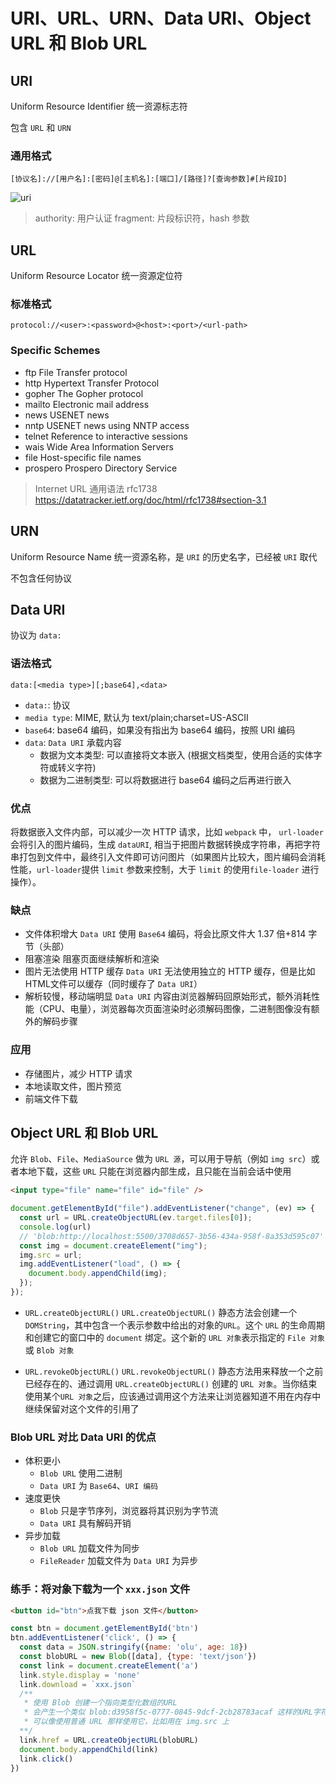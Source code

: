# URI、URL、URN、Data URI、Object URL 和 Blob URL

## URI

Uniform Resource Identifier 统一资源标志符

包含 `URL` 和 `URN`

### 通用格式

`[协议名]://[用户名]:[密码]@[主机名]:[端口]/[路径]?[查询参数]#[片段ID]`

![uri](https://fxpby.oss-cn-beijing.aliyuncs.com/blogImg/http/uri-eg2.png)

> authority: 用户认证
> fragment: 片段标识符，hash 参数

## URL

Uniform Resource Locator 统一资源定位符

### 标准格式

`protocol://<user>:<password>@<host>:<port>/<url-path>`

### Specific Schemes

- ftp                     File Transfer protocol
- http                    Hypertext Transfer Protocol
- gopher                  The Gopher protocol
- mailto                  Electronic mail address
- news                    USENET news
- nntp                    USENET news using NNTP access
- telnet                  Reference to interactive sessions
- wais                    Wide Area Information Servers
- file                    Host-specific file names
- prospero                Prospero Directory Service

> Internet URL 通用语法 rfc1738 <https://datatracker.ietf.org/doc/html/rfc1738#section-3.1>

## URN

Uniform Resource Name 统一资源名称，是 `URI` 的历史名字，已经被 `URI` 取代

不包含任何协议

## Data URI

协议为 `data:`

### 语法格式

`data:[<media type>][;base64],<data>`

- `data:`: 协议
- `media type`: MIME, 默认为 text/plain;charset=US-ASCII
- `base64`: base64 编码，如果没有指出为 base64 编码，按照 URI 编码
- `data`: `Data URI` 承载内容
  - 数据为文本类型: 可以直接将文本嵌入 (根据文档类型，使用合适的实体字符或转义字符)
  - 数据为二进制类型: 可以将数据进行 base64 编码之后再进行嵌入  

### 优点

将数据嵌入文件内部，可以减少一次 HTTP 请求，比如 `webpack` 中， `url-loader` 会将引入的图片编码，生成 `dataURI`, 相当于把图片数据转换成字符串，再把字符串打包到文件中，最终引入文件即可访问图片（如果图片比较大，图片编码会消耗性能，`url-loader`提供 `limit` 参数来控制，大于 `limit` 的使用`file-loader` 进行操作）。

### 缺点

- 文件体积增大
  `Data URI` 使用 `Base64` 编码，将会比原文件大 1.37 倍+814 字节（头部）
- 阻塞渲染
  阻塞页面继续解析和渲染
- 图片无法使用 HTTP 缓存
  `Data URI` 无法使用独立的 HTTP 缓存，但是比如HTML文件可以缓存（同时缓存了 `Data URI`）
- 解析较慢，移动端明显
  `Data URI` 内容由浏览器解码回原始形式，额外消耗性能（CPU、电量），浏览器每次页面渲染时必须解码图像，二进制图像没有额外的解码步骤

### 应用

- 存储图片，减少 HTTP 请求
- 本地读取文件，图片预览
- 前端文件下载

## Object URL 和 Blob URL

允许 `Blob`、`File`、`MediaSource` 做为 `URL 源`，可以用于导航（例如 `img src`）或者本地下载，这些 `URL` 只能在浏览器内部生成，且只能在当前会话中使用

```html
<input type="file" name="file" id="file" />
```

```js
document.getElementById("file").addEventListener("change", (ev) => {
  const url = URL.createObjectURL(ev.target.files[0]);
  console.log(url) 
  // 'blob:http://localhost:5500/3708d657-3b56-434a-958f-8a353d595c07'
  const img = document.createElement("img");
  img.src = url;
  img.addEventListener("load", () => {
    document.body.appendChild(img);
  });
});
```

- `URL.createObjectURL()`
`URL.createObjectURL()` 静态方法会创建一个 `DOMString`，其中包含一个表示参数中给出的对象的`URL`。这个 `URL` 的生命周期和创建它的窗口中的 `document` 绑定。这个新的 `URL 对象`表示指定的 `File 对象`或 `Blob 对象`

- `URL.revokeObjectURL()`
`URL.revokeObjectURL()` 静态方法用来释放一个之前已经存在的、通过调用 `URL.createObjectURL()` 创建的 `URL 对象`。当你结束使用某个`URL 对象`之后，应该通过调用这个方法来让浏览器知道不用在内存中继续保留对这个文件的引用了

### Blob URL 对比 Data URI 的优点

- 体积更小
  - `Blob URL` 使用二进制
  - `Data URI` 为 `Base64`、`URI 编码`
- 速度更快
  - `Blob` 只是字节序列，浏览器将其识别为字节流
  - `Data URI` 具有解码开销
- 异步加载
  - `Blob URL` 加载文件为同步
  - `FileReader` 加载文件为 `Data URI` 为异步

### 练手：将对象下载为一个 `xxx.json` 文件

```html
<button id="btn">点我下载 json 文件</button>
```

```js
const btn = document.getElementById('btn')
btn.addEventListener('click', () => {
  const data = JSON.stringify({name: 'olu', age: 18})
  const blobURL = new Blob([data], {type: 'text/json'})
  const link = document.createElement('a')
  link.style.display = 'none'
  link.download = `xxx.json`
  /** 
   * 使用 Blob 创建一个指向类型化数组的URL
   * 会产生一个类似 blob:d3958f5c-0777-0845-9dcf-2cb28783acaf 这样的URL字符串
   * 可以像使用普通 URL 那样使用它，比如用在 img.src 上
  **/
  link.href = URL.createObjectURL(blobURL)
  document.body.appendChild(link)
  link.click()
})
```
